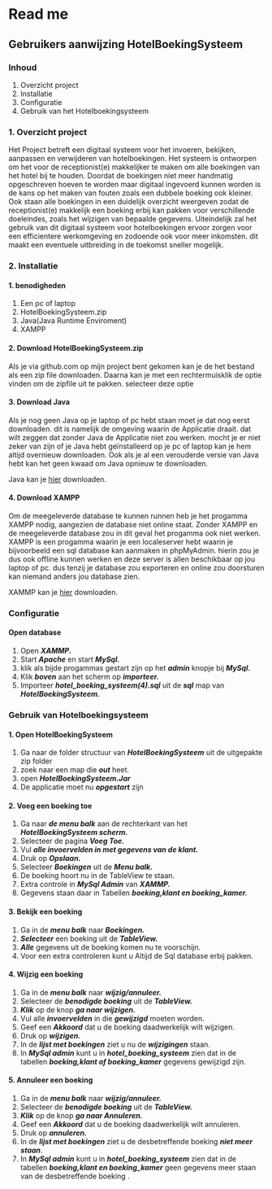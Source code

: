 # Read me


## Gebruikers aanwijzing HotelBoekingSysteem

###  Inhoud

1. Overzicht project
2. Installatie
3. Configuratie
4. Gebruik van het Hotelboekingsysteem

### 1. Overzicht project
Het Project betreft een digitaal systeem voor het invoeren, bekijken, aanpassen en verwijderen van hotelboekingen.
Het systeem is ontworpen om het voor de receptionist(e) makkelijker te maken om alle boekingen van het hotel bij te houden. Doordat de boekingen niet meer handmatig
opgeschreven hoeven te worden maar digitaal ingevoerd kunnen worden is de kans op het maken van fouten zoals een dubbele boeking ook kleiner.
Ook staan alle boekingen in een duidelijk overzicht weergeven zodat de receptionist(e) makkelijk een boeking erbij kan pakken voor verschillende doeleindes, zoals het wijzigen van bepaalde gegevens.
Uiteindelijk zal het gebruik van dit digitaal systeem voor hotelboekingen ervoor zorgen voor een efficientere werkomgeving en zodoende ook voor meer inkomsten. dit maakt een eventuele uitbreiding in de toekomst sneller mogelijk.

### 2. Installatie

#### 1. benodigheden
1. Een pc of laptop
2. HotelBoekingSysteem.zip
3. Java(Java Runtime Enviroment)
4. XAMPP

#### 2. Download HotelBoekingSysteem.zip
Als je via github.com op mijn project bent gekomen kan je de het bestand als een zip file downloaden.
Daarna kan je met een rechtermuisklik de optie vinden om de zipfile uit te pakken. selecteer deze optie

#### 3. Download Java
Als je nog geen Java op je laptop of pc hebt staan moet je dat nog eerst downloaden.
dit is namelijk de omgeving waarin de Applicatie draait. dat wilt zeggen dat zonder Java de Applicatie niet zou werken.
mocht je er niet zeker van zijn of je Java hebt geïnstalleerd op je pc of laptop kan je hem altijd overnieuw downloaden. Ook als je al een verouderde versie van Java hebt kan het geen kwaad om Java opnieuw te downloaden.

Java kan je [hier](https://www.java.com/en/download/manual.jsp) downloaden.

#### 4. Download XAMPP
Om de meegeleverde database te kunnen runnen heb je het progamma XAMPP nodig, aangezien de database niet online staat.
Zonder XAMPP en de meegeleverde database zou in dit geval het progamma ook niet werken.
XAMPP is een progamma waarin je een localeserver hebt waarin je bijvoorbeeld een sql database kan aanmaken in phpMyAdmin.
hierin zou je dus ook offline kunnen werken en deze server is allen beschikbaar op jou laptop of pc. dus tenzij je database zou exporteren en online zou doorsturen kan niemand anders jou database zien.


XAMMP kan je [hier](https://www.apachefriends.org/download.html) downloaden.




### Configuratie

####  Open database
1. Open ***XAMMP.***
2. Start ***Apache*** en start ***MySql.***
3. klik als bijde progammas gestart zijn op het ***admin*** knopje bij ***MySql.***
4. Klik ***boven*** aan het scherm op ***importeer.***
5. Importeer ***hotel_boeking_systeem(4).sql*** uit de ***sql*** map van ***HotelBoekingSysteem.***

### Gebruik van Hotelboekingsysteem

#### 1. Open HotelBoekingSysteem
1. Ga naar de folder structuur van ***HotelBoekingSysteem*** uit de uitgepakte zip folder
2. zoek naar een map die ***out*** heet.
3. open ***HotelBoekingSysteem.Jar***
4. De applicatie moet nu ***opgestart*** zijn

#### 2. Voeg een boeking toe
1. Ga naar ***de menu balk*** aan de rechterkant van het ***HotelBoekingSysteem scherm.***
2. Selecteer de pagina ***Voeg Toe.***
3. Vul ***alle invoervelden in met gegevens van de klant.***
4. Druk op ***Opslaan.***
5. Selecteer ***Boekingen*** uit de ***Menu balk.***
6. De boeking hoort nu in de TableView te staan.
7. Extra controle in ***MySql Admin*** van ***XAMMP.***
8. Gegevens staan daar in Tabellen ***boeking,klant en boeking_kamer.***

#### 3. Bekijk een boeking
1. Ga in de ***menu balk*** naar ***Boekingen.***
2. ***Selecteer*** een boeking uit de ***TableView.***
3. ***Alle*** gegevens uit de boeking komen nu te voorschijn.
4. Voor een extra controleren kunt u Altijd de Sql database erbij pakken.

#### 4. Wijzig een boeking
1. Ga in de ***menu balk*** naar ***wijzig/annuleer.***
2. Selecteer de ***benodigde boeking*** uit de ***TableView.***
3. ***Klik*** op de knop ***ga naar wijzigen.***
4. Vul alle ***invoervelden*** in die ***gewijzigd*** moeten worden.
5. Geef een ***Akkoord*** dat u de boeking daadwerkelijk wilt wijzigen.
6. Druk op ***wijzigen.***
7. In de ***lijst met boekingen*** ziet u nu de ***wijzigingen*** staan.
8. In ***MySql admin*** kunt u in ***hotel_boeking_systeem*** zien dat in de tabellen ***boeking,klant of boeking_kamer*** gegevens gewijzigd zijn.

#### 5. Annuleer een boeking
1. Ga in de ***menu balk*** naar ***wijzig/annuleer.***
2. Selecteer de ***benodigde boeking*** uit de ***TableView.***
3. ***Klik*** op de knop ***ga naar Annuleren.***
4. Geef een ***Akkoord*** dat u de boeking daadwerkelijk wilt annuleren.
5. Druk op ***annuleren.***
6. In de ***lijst met boekingen*** ziet u de desbetreffende boeking ***niet meer staan***.
7. In ***MySql admin*** kunt u in ***hotel_boeking_systeem*** zien dat in de tabellen ***boeking,klant en boeking_kamer*** geen gegevens meer staan van de desbetreffende boeking .

